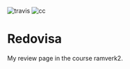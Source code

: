 ![travis](https://travis-ci.org/Sceluswe/redovisa.svg?branch=master) 
![cc](https://api.codeclimate.com/v1/badges/48b23c7e26960836f003/maintainability)

# Redovisa
My review page in the course ramverk2.
